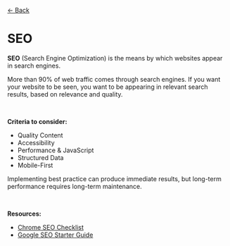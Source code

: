 [&larr; Back](./README.md)

# SEO

**SEO** (Search Engine Optimization) is the means by which websites appear in search engines.

More than 90% of web traffic comes through search engines. If you want your website to be seen, you want to be appearing in relevant search results, based on relevance and quality.

<br>

**Criteria to consider:**

- Quality Content
- Accessibility
- Performance & JavaScript
- Structured Data
- Mobile-First

Implementing best practice can produce immediate results, but long-term performance requires long-term maintenance.

<br>

**Resources:**

- [Chrome SEO Checklist](https://developer.chrome.com/docs/lighthouse/seo/)
- [Google SEO Starter Guide](https://developers.google.com/search/docs/fundamentals/seo-starter-guide#:~:text=SEO%20%2D%20Search%20engine%20optimization%3A%20the,our%20presence%20on%20the%20web.)

